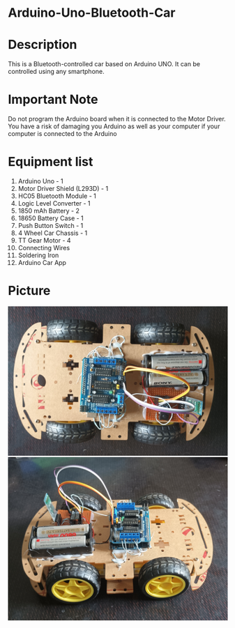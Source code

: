 # Arduino-Uno-Bluetooth-Car

# Description

This is a Bluetooth-controlled car based on Arduino UNO. It can be controlled using any smartphone.

# Important Note

Do not program the Arduino board when it is connected to the Motor Driver. You have a risk of damaging you Arduino as well as your computer if your computer is connected to the Arduino

# Equipment list

1. Arduino Uno - 1
2. Motor Driver Shield (L293D) - 1
3. HC05 Bluetooth Module - 1
4. Logic Level Converter - 1
5. 1850 mAh Battery - 2
6. 18650 Battery Case - 1
7. Push Button Switch - 1
8. 4 Wheel Car Chassis - 1
9. TT Gear Motor - 4
10. Connecting Wires 
11. Soldering Iron 
12. Arduino Car App 

# Picture

![Image Alt](https://github.com/botfusion/Arduino-Uno-Bluetooth-Car/blob/6794c1474d2c0675521fa1669cbc279fcc5fd4f1/Top%20view.jpg)  ![Image Alt](https://github.com/botfusion/Arduino-Uno-Bluetooth-Car/blob/6794c1474d2c0675521fa1669cbc279fcc5fd4f1/Front%20View.jpg)

